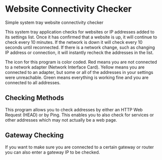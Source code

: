 # Website Connectivity Checker
Simple system tray website connectivity checker

This system tray application checks for websites or IP addresses added to its settings list. Once it has confirmed that a website is up, it will continue to check every 10 minutes. If the network is down it will check every 10 seconds until reconnected. If there is a network change, such as changing IP address or connection, it will instantly recheck the addresses in the list. 

The icon for this program is color coded. Red means you are not connected to a network adapter (Network Interface Card). Yellow means you are connected to an adapter, but some or all of the addresses in your settings were unreachable. Green means everything is working fine and you are connected to all addresses.

## Checking Methods
This program allows you to check addresses by either an HTTP Web Request (HEAD) or by Ping. This enables you to also check for services or other addresses which may not actually be a web page. 

## Gateway Checking
If you want to make sure you are connected to a certain gateway or router you can also enter a gateway IP to be checked.
